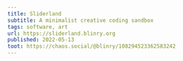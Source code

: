 ```yaml
---
title: Sliderland
subtitle: A minimalist creative coding sandbox
tags: software, art
url: https://sliderland.blinry.org
published: 2022-05-13
toot: https://chaos.social/@blinry/108294523362583242
---
```

